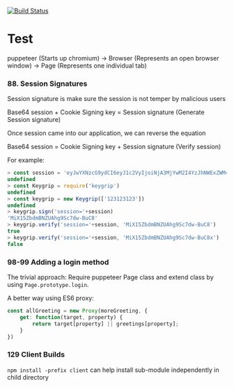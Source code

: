 [![Build Status](https://travis-ci.com/johnnyzh82/AdvancedNodeStarter.svg?branch=master)](https://travis-ci.com/johnnyzh82/AdvancedNodeStarter)

# Test
puppeteer   (Starts up chromium)
-> Browser  (Represents an open browser window)
-> Page     (Represents one individual tab)

### 88. Session Signatures
Session signature is make sure the session is not temper by malicious users

Base64 session + Cookie Signing key = Session signature  (Generate Session signature)

Once session came into our application, we can reverse the equation

Base64 session = Cookie Signing key + Session signature  (Verify session)

For example:
```javascript
> const session = 'eyJwYXNzcG9ydCI6eyJ1c2VyIjoiNjA3MjYwM2I4YzJhNWExZWM4NzEyZTkwIn19'
undefined
> const Keygrip = require('keygrip')
undefined
> const keygrip = new Keygrip(['123123123'])
undefined
> keygrip.sign('session='+session)
'MiX15ZbdmBNZUAhg9Sc7dw-BuC8'
> keygrip.verify('session='+session, 'MiX15ZbdmBNZUAhg9Sc7dw-BuC8')
true
> keygrip.verify('session='+session, 'MiX15ZbdmBNZUAhg9Sc7dw-BuC8x')
false
```

### 98-99 Adding a login method
The trivial approach:
Require puppeteer Page class and extend class by using `Page.prototype.login`.

A better way using ES6 proxy:
```javascript
const allGreeting = new Proxy(moreGreeting, {
    get: function(target, property) {
        return target[property] || greetings[property];
    }
})
```

### 129 Client Builds
`npm install -prefix client` can help install sub-module independently in child directory